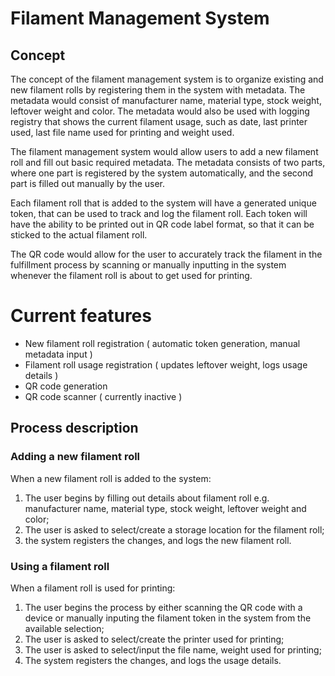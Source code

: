 
# Filament Management System
## Concept
The concept of the filament management system is to organize existing and new filament rolls by registering them in the system with metadata. The metadata would consist of manufacturer name, material type, stock weight, leftover weight and color. The metadata would also be used with logging registry that shows the current filament usage, such as date, last printer used, last file name used for printing and weight used.

The filament management system would allow users to add a new filament roll and fill out basic required metadata. The metadata consists of two parts, where one part is registered by the system automatically, and the second part is filled out manually by the user. 

Each filament roll that is added to the system will have a generated unique token, that can be used to track and log the filament roll. Each token will have the ability to be printed out in QR code label format, so that it can be sticked to the actual filament roll. 

The QR code would allow for the user to accurately track the filament in the fulfillment process by scanning or manually inputting in the system whenever the filament roll is about to get used for printing. 


# Current features
* New filament roll registration ( automatic token generation, manual metadata input )
* Filament roll usage registration ( updates leftover weight, logs usage details )
* QR code generation
* QR code scanner ( currently inactive )


## Process description
### Adding a new filament roll
When a new filament roll is added to the system:
1. The user begins by filling out details about filament roll e.g. manufacturer name, material type, stock weight, leftover weight and color;
2. The user is asked to select/create a storage location for the filament roll;
3. the system registers the changes, and logs the new filament roll.

### Using a filament roll
When a filament roll is used for printing:
1. The user begins the process by either scanning the QR code with a device or manually inputing the filament token in the system from the available selection;
2. The user is asked to select/create the printer used for printing;
3. The user is asked to select/input the file name, weight used for printing;
4. The system registers the changes, and logs the usage details.